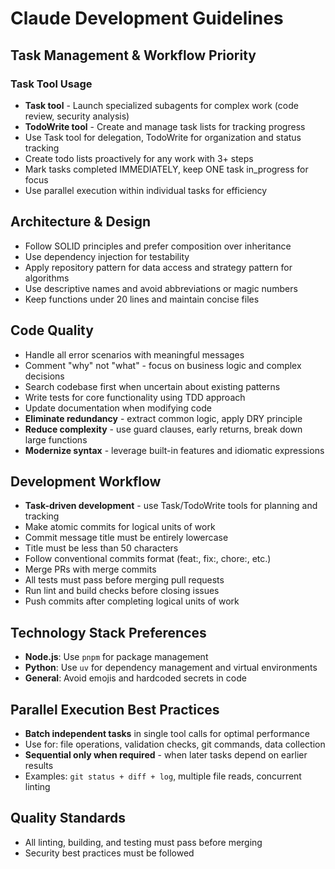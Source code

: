 # Claude Development Guidelines

## Task Management & Workflow Priority

### Task Tool Usage
- **Task tool** - Launch specialized subagents for complex work (code review, security analysis)
- **TodoWrite tool** - Create and manage task lists for tracking progress
- Use Task tool for delegation, TodoWrite for organization and status tracking
- Create todo lists proactively for any work with 3+ steps
- Mark tasks completed IMMEDIATELY, keep ONE task in_progress for focus
- Use parallel execution within individual tasks for efficiency

## Architecture & Design
- Follow SOLID principles and prefer composition over inheritance
- Use dependency injection for testability
- Apply repository pattern for data access and strategy pattern for algorithms
- Use descriptive names and avoid abbreviations or magic numbers
- Keep functions under 20 lines and maintain concise files

## Code Quality
- Handle all error scenarios with meaningful messages
- Comment "why" not "what" - focus on business logic and complex decisions
- Search codebase first when uncertain about existing patterns
- Write tests for core functionality using TDD approach
- Update documentation when modifying code
- **Eliminate redundancy** - extract common logic, apply DRY principle
- **Reduce complexity** - use guard clauses, early returns, break down large functions
- **Modernize syntax** - leverage built-in features and idiomatic expressions

## Development Workflow
- **Task-driven development** - use Task/TodoWrite tools for planning and tracking
- Make atomic commits for logical units of work
- Commit message title must be entirely lowercase
- Title must be less than 50 characters
- Follow conventional commits format (feat:, fix:, chore:, etc.)
- Merge PRs with merge commits
- All tests must pass before merging pull requests
- Run lint and build checks before closing issues
- Push commits after completing logical units of work

## Technology Stack Preferences
- **Node.js**: Use `pnpm` for package management
- **Python**: Use `uv` for dependency management and virtual environments
- **General**: Avoid emojis and hardcoded secrets in code

## Parallel Execution Best Practices
- **Batch independent tasks** in single tool calls for optimal performance
- Use for: file operations, validation checks, git commands, data collection
- **Sequential only when required** - when later tasks depend on earlier results
- Examples: `git status + diff + log`, multiple file reads, concurrent linting

## Quality Standards
- All linting, building, and testing must pass before merging
- Security best practices must be followed
